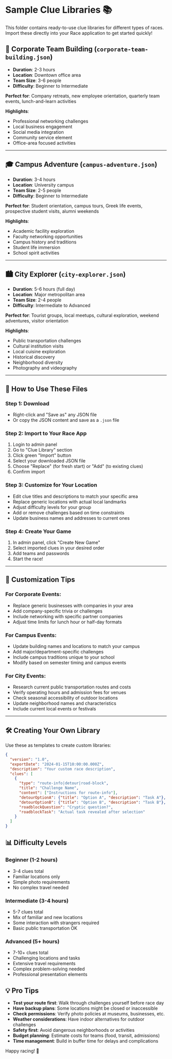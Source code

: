 # Sample Clue Libraries 📚

This folder contains ready-to-use clue libraries for different types of races. Import these directly into your Race application to get started quickly!

## 🏢 **Corporate Team Building** (`corporate-team-building.json`)
- **Duration**: 2-3 hours
- **Location**: Downtown office area
- **Team Size**: 3-6 people
- **Difficulty**: Beginner to Intermediate

**Perfect for**: Company retreats, new employee orientation, quarterly team events, lunch-and-learn activities

**Highlights**:
- Professional networking challenges
- Local business engagement
- Social media integration
- Community service element
- Office-area focused activities

---

## 🎓 **Campus Adventure** (`campus-adventure.json`)
- **Duration**: 3-4 hours
- **Location**: University campus
- **Team Size**: 2-5 people
- **Difficulty**: Beginner to Intermediate

**Perfect for**: Student orientation, campus tours, Greek life events, prospective student visits, alumni weekends

**Highlights**:
- Academic facility exploration
- Faculty networking opportunities
- Campus history and traditions
- Student life immersion
- School spirit activities

---

## 🏙️ **City Explorer** (`city-explorer.json`)
- **Duration**: 5-6 hours (full day)
- **Location**: Major metropolitan area
- **Team Size**: 2-4 people
- **Difficulty**: Intermediate to Advanced

**Perfect for**: Tourist groups, local meetups, cultural exploration, weekend adventures, visitor orientation

**Highlights**:
- Public transportation challenges
- Cultural institution visits
- Local cuisine exploration
- Historical discovery
- Neighborhood diversity
- Photography and videography

---

## 🚀 **How to Use These Files**

### Step 1: Download
- Right-click and "Save as" any JSON file
- Or copy the JSON content and save as a `.json` file

### Step 2: Import to Your Race App
1. Login to admin panel
2. Go to "Clue Library" section
3. Click green "Import" button
4. Select your downloaded JSON file
5. Choose "Replace" (for fresh start) or "Add" (to existing clues)
6. Confirm import

### Step 3: Customize for Your Location
- Edit clue titles and descriptions to match your specific area
- Replace generic locations with actual local landmarks
- Adjust difficulty levels for your group
- Add or remove challenges based on time constraints
- Update business names and addresses to current ones

### Step 4: Create Your Game
1. In admin panel, click "Create New Game"
2. Select imported clues in your desired order
3. Add teams and passwords
4. Start the race!

---

## 🎯 **Customization Tips**

### For Corporate Events:
- Replace generic businesses with companies in your area
- Add company-specific trivia or challenges
- Include networking with specific partner companies
- Adjust time limits for lunch hour or half-day formats

### For Campus Events:
- Update building names and locations to match your campus
- Add major/department-specific challenges
- Include campus traditions unique to your school
- Modify based on semester timing and campus events

### For City Events:
- Research current public transportation routes and costs
- Verify operating hours and admission fees for venues
- Check seasonal accessibility of outdoor locations
- Update neighborhood names and characteristics
- Include current local events or festivals

---

## 🛠️ **Creating Your Own Library**

Use these as templates to create custom libraries:

```json
{
  "version": "1.0",
  "exportDate": "2024-01-15T10:00:00.000Z",
  "description": "Your custom race description",
  "clues": [
    {
      "type": "route-info|detour|road-block",
      "title": "Challenge Name",
      "content": ["Instructions for route-info"],
      "detourOptionA": {"title": "Option A", "description": "Task A"},
      "detourOptionB": {"title": "Option B", "description": "Task B"},
      "roadblockQuestion": "Cryptic question?",
      "roadblockTask": "Actual task revealed after selection"
    }
  ]
}
```

## 📊 **Difficulty Levels**

### Beginner (1-2 hours)
- 3-4 clues total
- Familiar locations only
- Simple photo requirements
- No complex travel needed

### Intermediate (3-4 hours)
- 5-7 clues total
- Mix of familiar and new locations
- Some interaction with strangers required
- Basic public transportation OK

### Advanced (5+ hours)
- 7-10+ clues total
- Challenging locations and tasks
- Extensive travel requirements
- Complex problem-solving needed
- Professional presentation elements

## 💡 **Pro Tips**

- **Test your route first**: Walk through challenges yourself before race day
- **Have backup plans**: Some locations might be closed or inaccessible
- **Check permissions**: Verify photo policies at museums, businesses, etc.
- **Weather considerations**: Have indoor alternatives for outdoor challenges
- **Safety first**: Avoid dangerous neighborhoods or activities
- **Budget planning**: Estimate costs for teams (food, transit, admissions)
- **Time management**: Build in buffer time for delays and complications

Happy racing! 🏁